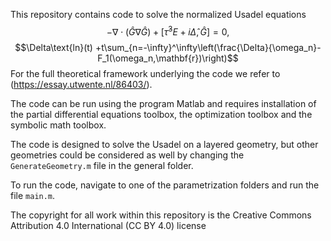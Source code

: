 This repository contains code to solve the normalized Usadel equations 
$$-\nabla\cdot\left(\hat{G}\nabla\hat{G}\right) + \left[\hat{\tau}^3E+i\hat{\Delta},\hat{G}\right] = 0,$$
$$\Delta\text{ln}(t) +t\sum_{n=-\infty}^\infty\left(\frac{\Delta}{\omega_n}-F_1(\omega_n,\mathbf{r})\right)$$
For the full theoretical framework underlying the code we refer to (https://essay.utwente.nl/86403/).

The code can be run using the program Matlab and requires installation of the partial differential equations toolbox, the optimization toolbox and the symbolic math toolbox.

The code is designed to solve the Usadel on a layered geometry, but other geometries could be considered as well by changing the `GenerateGeometry.m` file in the general folder.

To run the code, navigate to one of the parametrization folders and run the file `main.m`.

The copyright for all work within this repository is the Creative Commons Attribution 4.0 International (CC BY 4.0) license
